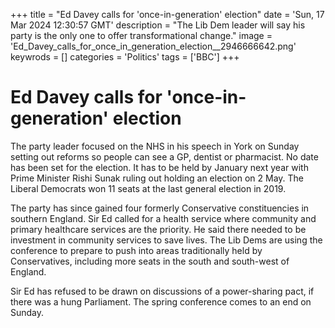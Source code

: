 +++
title = "Ed Davey calls for 'once-in-generation' election"
date = 'Sun, 17 Mar 2024 12:30:57 GMT'
description = "The Lib Dem leader will say his party is the only one to offer transformational change."
image = 'Ed_Davey_calls_for_once_in_generation_election__2946666642.png'
keywrods =  []
categories = 'Politics'
tags = ['BBC']
+++

# Ed Davey calls for 'once-in-generation' election

The party leader focused on the NHS in his speech in York on Sunday setting out reforms so people can see a GP, dentist or pharmacist.
No date has been set for the election.
It has to be held by January next year with Prime Minister Rishi Sunak ruling out holding an election on 2 May.
The Liberal Democrats won 11 seats at the last general election in 2019.

The party has since gained four formerly Conservative constituencies in southern England.
Sir Ed called for a health service where community and primary healthcare services are the priority.
He said there needed to be investment in community services to save lives.
The Lib Dems are using the conference to prepare to push into areas traditionally held by Conservatives, including more seats in the south and south-west of England.

Sir Ed has refused to be drawn on discussions of a power-sharing pact, if there was a hung Parliament.
The spring conference comes to an end on Sunday.


